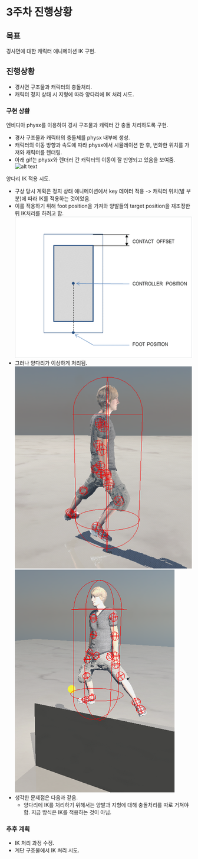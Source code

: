 # 3주차 진행상황

## 목표

경사면에 대한 캐릭터 애니메이션 IK 구현.

## 진행상황

- 경사면 구조물과 캐릭터의 충돌처리.
- 캐릭터 정지 상태 시 지형에 따라 양다리에 IK 처리 시도.

### 구현 상황

엔비디아 physx를 이용하여 경사 구조물과 캐릭터 간 충돌 처리하도록 구현.
- 경사 구조물과 캐릭터의 충돌체를 physx 내부에 생성.
- 캐릭터의 이동 방향과 속도에 따라 physx에서 시뮬레이션 한 후, 변화한 위치를 가져와 캐릭터를 렌더링.
- 아래 gif는 physx와 렌더러 간 캐릭터의 이동이 잘 반영되고 있음을 보여줌.
![alt text](physx부착.gif)

양다리 IK 적용 시도.
- 구상 당시 계획은 정지 상태 애니메이션에서 key 데이터 적용 -> 캐릭터 위치(발 부분)에 따라 IK를 적용하는 것이었음.
- 이를 적용하기 위해 foot position을 가져와 양발들의 target position을 재조정한 뒤 IK처리를 하려고 함.   
![alt text](image-7.png)   
- 그러나 양다리가 이상하게 처리됨.
![alt text](image-5.png)   
![alt text](image-6.png)   
- 생각한 문제점은 다음과 같음.
    - 양다리에 IK를 처리하기 위해서는 양발과 지형에 대해 충돌처리를 따로 거쳐야 함. 지금 방식은 IK를 적용하는 것이 아님.

### 추후 계획
- IK 처리 과정 수정.
- 계단 구조물에서 IK 처리 시도.
